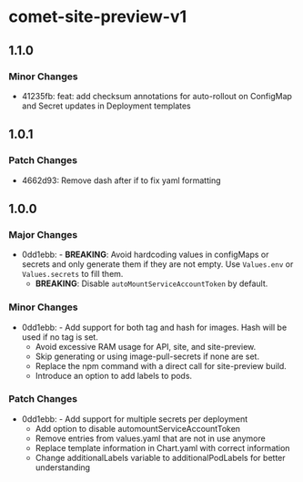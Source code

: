 # comet-site-preview-v1

## 1.1.0

### Minor Changes

-   41235fb: feat: add checksum annotations for auto-rollout on ConfigMap and Secret updates in Deployment templates

## 1.0.1

### Patch Changes

-   4662d93: Remove dash after if to fix yaml formatting

## 1.0.0

### Major Changes

-   0dd1ebb: - **BREAKING**: Avoid hardcoding values in configMaps or secrets and only generate them if they are not empty. Use `Values.env` or `Values.secrets` to fill them.
    -   **BREAKING**: Disable `autoMountServiceAccountToken` by default.

### Minor Changes

-   0dd1ebb: - Add support for both tag and hash for images. Hash will be used if no tag is set.
    -   Avoid excessive RAM usage for API, site, and site-preview.
    -   Skip generating or using image-pull-secrets if none are set.
    -   Replace the npm command with a direct call for site-preview build.
    -   Introduce an option to add labels to pods.

### Patch Changes

-   0dd1ebb: - Add support for multiple secrets per deployment
    -   Add option to disable automountServiceAccountToken
    -   Remove entries from values.yaml that are not in use anymore
    -   Replace template information in Chart.yaml with correct information
    -   Change additionalLabels variable to additionalPodLabels for better understanding
